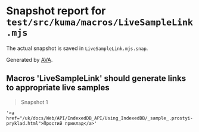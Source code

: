 # Snapshot report for `test/src/kuma/macros/LiveSampleLink.mjs`

The actual snapshot is saved in `LiveSampleLink.mjs.snap`.

Generated by [AVA](https://avajs.dev).

## Macros 'LiveSampleLink' should generate links to appropriate live samples

> Snapshot 1

    '<a href="/uk/docs/Web/API/IndexedDB_API/Using_IndexedDB/_sample_.prostyi-pryklad.html">Простий приклад</a>'
